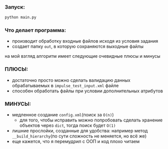 ### Запуск:
```bash
python main.py
```
### Что делает программа:
* производит обработку входные файлов исходя из условия задания
* создает папку `out`, в которую сохраняются выходные файлы

на мой взгляд алгоритм имеет следующие очевидные плюсы и минусы
### ПЛЮСЫ:
* достаточно просто можно сделать валидацию данных обрабатываемых в `impulse_test_input.xml` файле
* способен обработать файлы при условии дополнительных атрибутов
### МИНУСЫ:
* медленное создание `config.xml`(поиск за `O(n)`)
  * для того, чтобы исправить можно попробовать сделать хранение объектов через `dict`, тогда поиск будет `O(1)`
* лишние прослойки, созданные для удобства: например метод `__build_hierarchy`(по сути сложность не меняется, но всё же)
* еще кажется, что я перемудрил с ООП и код плохо читаем